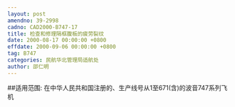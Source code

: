 ```yaml
---
layout: post
amendno: 39-2998
cadno: CAD2000-B747-17
title: 检查和修理隔框腹板的疲劳裂纹
date: 2000-08-17 00:00:00 +0800
effdate: 2000-09-06 00:00:00 +0800
tag: B747
categories: 民航华北管理局适航处
author: 邵仁明
---
```


##适用范围:
在中华人民共和国注册的、生产线号从1至671(含)的波音747系列飞机

